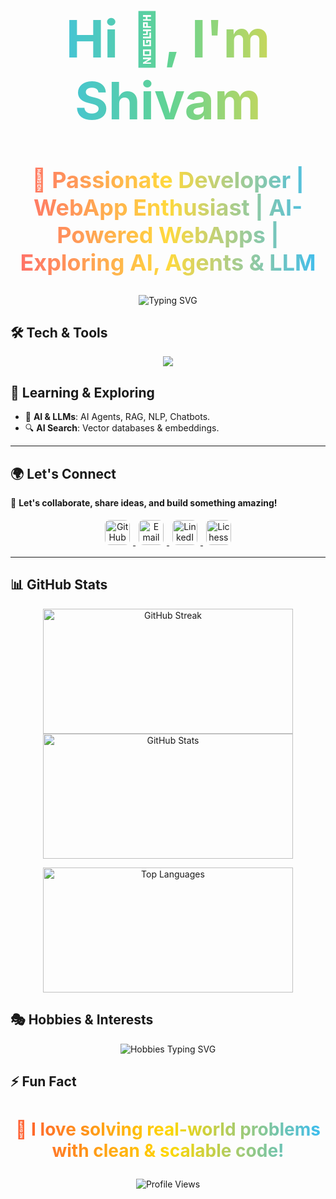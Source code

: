 <h1 align="center" style="font-size: 82px; font-weight: bold; background: linear-gradient(90deg, #36BCF7, #60D394, #FFD93D); -webkit-background-clip: text; color: transparent;">
  Hi 👋, I'm Shivam
</h1>

<h2 align="center" style="font-size: 36px; font-weight: bold; background: linear-gradient(90deg, #FF6B6B, #FFD93D, #36BCF7); -webkit-background-clip: text; color: transparent;">
  🚀 Passionate Developer | WebApp Enthusiast | AI-Powered WebApps | Exploring AI, Agents & LLM
</h2>

<p align="center">
  <img src="https://readme-typing-svg.herokuapp.com?font=Fira+Sans&weight=700&size=32&pause=1000&color=36BCF7&center=true&vCenter=true&width=800&lines=Full-Stack+Web+Developer;React+%7C+Next.js+%7C+Node.js+%7C+JavaScript;Building+AI-Powered+WebApps;Exploring+RAG+%7C+LLMs+%7C+AI+Agents;Open+to+Collaboration+%F0%9F%9A%80" alt="Typing SVG" />
</p>

## 🛠️ Tech & Tools  
<p align="center">
  <img src="https://skillicons.dev/icons?i=js,ts,react,next,nodejs,express,mongodb,vite,tailwind,sass,postman" />
</p>

## 🌱 Learning & Exploring  
- 🤖 **AI & LLMs**: AI Agents, RAG, NLP, Chatbots.  
- 🔍 **AI Search**: Vector databases & embeddings.  

---

## 🌍 Let's Connect  

💬 **Let's collaborate, share ideas, and build something amazing!**  

<p align="center">
  <a href="https://github.com/black-sheepp" target="_blank">
    <img src="https://img.shields.io/badge/GitHub-181717?style=for-the-badge&logo=github&logoColor=white" height="40" style="border-radius: 8px; margin: 5px;" alt="GitHub" />
  </a>
  <a href="mailto:shivamguptanitw@gmail.com">
    <img src="https://img.shields.io/badge/Email-EA4335?style=for-the-badge&logo=gmail&logoColor=white" height="40" style="border-radius: 8px; margin: 5px;" alt="Email" />
  </a>
  <a href="https://www.linkedin.com/in/gshivam1/" target="_blank">
    <img src="https://img.shields.io/badge/LinkedIn-0077B5?style=for-the-badge&logo=linkedin&logoColor=white" height="40" style="border-radius: 8px; margin: 5px;" alt="LinkedIn" />
  </a>
  <a href="https://lichess.org/@/shivam888500" target="_blank">
    <img src="https://img.shields.io/badge/Lichess-000000?style=for-the-badge&logo=lichess&logoColor=white" height="40" style="border-radius: 8px; margin: 5px;" alt="Lichess Profile" />
  </a>
</p>

---


## 📊 GitHub Stats  
<p align="center">
  <img src="https://github-readme-streak-stats.herokuapp.com/?user=black-sheepp&theme=blue-green&hide_border=true" width="400" height="200" alt="GitHub Streak" />
  <img src="https://github-readme-stats.vercel.app/api?username=black-sheepp&theme=blue-green&show_icons=true&hide_border=true&count_private=true" width="400" height="200" alt="GitHub Stats" />
</p>

<p align="center">
  <img src="https://github-readme-stats.vercel.app/api/top-langs/?username=black-sheepp&theme=blue-green&show_icons=true&hide_border=true&layout=compact" width="400" height="200" alt="Top Languages" />
</p>

## 🎭 Hobbies & Interests  
<p align="center">
  <img src="https://readme-typing-svg.herokuapp.com?font=Fira+Sans&size=32&pause=1000&color=FFD700&center=true&vCenter=true&width=1000&lines=%E2%99%9F+Chess+%7C+Tactical+Mind+%E2%80%93+USFC+1500+Elo;📖+Reading+%26+Writing+%7C+Words+Weave+Worlds;🌌+Sky+Gazer+%7C+Moonchild+%7C+Stargazer;🚀+Creative+Learner+%7C+Tech%2C+AI%2C+Philosophy+Seeker" alt="Hobbies Typing SVG" />
</p>

## ⚡ Fun Fact  
<h3 align="center" style="font-size: 28px; font-weight: bold; background: linear-gradient(90deg, #FF5733, #FFD700, #36BCF7); -webkit-background-clip: text; color: transparent;">
  🚀 I love solving real-world problems with clean & scalable code!
</h3>

<p align="center">
  <img src="https://komarev.com/ghpvc/?username=black-sheepp&color=brightgreen&style=for-the-badge" alt="Profile Views" />
</p>
